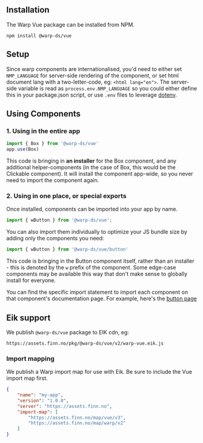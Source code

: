 ## Installation

The Warp Vue package can be installed from NPM.

```shell
npm install @warp-ds/vue
```

## Setup

Since warp components are internationalised, you'd need to either set `NMP_LANGUAGE` for server-side rendering of the component, or set html document lang with a two-letter-code, eg: `<html lang="en">`. The server-side variable is read as `process.env.NMP_LANGUAGE` so you could either define this in your package.json script, or use `.env` files to leverage [dotenv](https://github.com/motdotla/dotenv).


## Using Components

### 1. Using in the entire app

```js
import { Box } from '@warp-ds/vue'
app.use(Box)
```

This code is bringing in **an installer** for the Box component, and any additional helper-components (in the case of Box, this would be the Clickable component). It will install the component app-wide, so you never need to import the component again.

### 2. Using in one place, or special exports

Once installed, components can be imported into your app by name.

```js
import { wButton } from '@warp-ds/vue';
```

You can also import them individually to optimize your JS bundle size by adding only the components you need:
```js
import { wButton } from '@warp-ds/vue/button'

```

This code is bringing in the Button component itself, rather than an installer - this is denoted by the `w` prefix of the component. Some edge-case components may be available this way that don't make sense to globally install for everyone.

You can find the specific import statement to import each component on that
component's documentation page. For example, here's the [button page](/components/button/)

## Eik support
We publish `@warp-ds/vue` package to EIK cdn, eg:
```
https://assets.finn.no/pkg/@warp-ds/vue/v2/warp-vue.eik.js
```

### Import mapping

We publish a Warp import map for use with Eik. Be sure to include the Vue import map first.

```json
{
	"name": "my-app",
	"version": "1.0.0",
	"server": "https://assets.finn.no",
	"import-map": [
		"https://assets.finn.no/map/vue/v3",
		"https://assets.finn.no/map/warp/v2"
	]
}
```